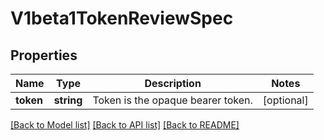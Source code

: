 # V1beta1TokenReviewSpec

## Properties
Name | Type | Description | Notes
------------ | ------------- | ------------- | -------------
**token** | **string** | Token is the opaque bearer token. | [optional] 

[[Back to Model list]](../README.md#documentation-for-models) [[Back to API list]](../README.md#documentation-for-api-endpoints) [[Back to README]](../README.md)


